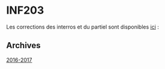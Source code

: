# INF203

Les corrections des interros et du partiel sont disponibles [ici](corrections) :

## Archives

[2016-2017](https://github.com/VLambret/INF203/tree/2016-2017)
